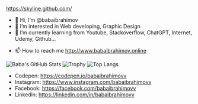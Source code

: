 https://skyline.github.com/

- 👋 Hi, I’m @babaibrahimov
- 👀 I’m interested in Web developing, Graphic Design
- 🌱 I’m currently learning from Youtube, Stackoverflow, ChatGPT, Internet, Udemy, Github...
<!---  - 💞️ I’m looking to collaborate on ... --->
- 📫 How to reach me http://www.babaibrahimov.online

![Baba's GitHub Stats](https://github-readme-stats.vercel.app/api?username=babaibrahimov&show_icons=true&theme=radical)
![Trophy](https://github-profile-trophy.vercel.app/?username=babaibrahimov&theme=radical&row=1&column=6)
![Top Langs](https://github-readme-stats.vercel.app/api/top-langs/?username=babaibrahimov&layout=compact&theme=radical)







- Codepen: https://codepen.io/babaibrahimovv
- Instagram: https://www.instagram.com/babaibrahimovv
- Facebook: https://facebook.com/babaibrahimovv
- Linkedin: https://linkedin.com/in/babaibrahimovv



<!---
babaibrahimov/babaibrahimov is a ✨ special ✨ repository because its `README.md` (this file) appears on your GitHub profile.
You can click the Preview link to take a look at your changes.
--->
